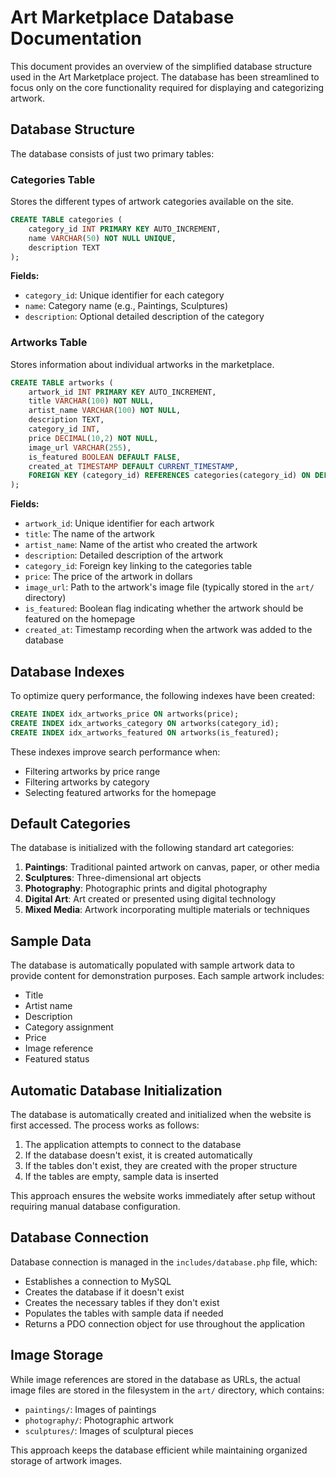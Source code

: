 # Art Marketplace Database Documentation

This document provides an overview of the simplified database structure used in the Art Marketplace project. The database has been streamlined to focus only on the core functionality required for displaying and categorizing artwork.

## Database Structure

The database consists of just two primary tables:

### Categories Table

Stores the different types of artwork categories available on the site.

```sql
CREATE TABLE categories (
    category_id INT PRIMARY KEY AUTO_INCREMENT,
    name VARCHAR(50) NOT NULL UNIQUE,
    description TEXT
);
```

**Fields:**
- `category_id`: Unique identifier for each category
- `name`: Category name (e.g., Paintings, Sculptures)
- `description`: Optional detailed description of the category

### Artworks Table

Stores information about individual artworks in the marketplace.

```sql
CREATE TABLE artworks (
    artwork_id INT PRIMARY KEY AUTO_INCREMENT,
    title VARCHAR(100) NOT NULL,
    artist_name VARCHAR(100) NOT NULL,
    description TEXT,
    category_id INT,
    price DECIMAL(10,2) NOT NULL,
    image_url VARCHAR(255),
    is_featured BOOLEAN DEFAULT FALSE,
    created_at TIMESTAMP DEFAULT CURRENT_TIMESTAMP,
    FOREIGN KEY (category_id) REFERENCES categories(category_id) ON DELETE SET NULL
);
```

**Fields:**
- `artwork_id`: Unique identifier for each artwork
- `title`: The name of the artwork
- `artist_name`: Name of the artist who created the artwork
- `description`: Detailed description of the artwork
- `category_id`: Foreign key linking to the categories table
- `price`: The price of the artwork in dollars
- `image_url`: Path to the artwork's image file (typically stored in the `art/` directory)
- `is_featured`: Boolean flag indicating whether the artwork should be featured on the homepage
- `created_at`: Timestamp recording when the artwork was added to the database

## Database Indexes

To optimize query performance, the following indexes have been created:

```sql
CREATE INDEX idx_artworks_price ON artworks(price);
CREATE INDEX idx_artworks_category ON artworks(category_id);
CREATE INDEX idx_artworks_featured ON artworks(is_featured);
```

These indexes improve search performance when:
- Filtering artworks by price range
- Filtering artworks by category
- Selecting featured artworks for the homepage

## Default Categories

The database is initialized with the following standard art categories:

1. **Paintings**: Traditional painted artwork on canvas, paper, or other media
2. **Sculptures**: Three-dimensional art objects
3. **Photography**: Photographic prints and digital photography
4. **Digital Art**: Art created or presented using digital technology
5. **Mixed Media**: Artwork incorporating multiple materials or techniques

## Sample Data

The database is automatically populated with sample artwork data to provide content for demonstration purposes. Each sample artwork includes:
- Title
- Artist name
- Description
- Category assignment
- Price
- Image reference
- Featured status

## Automatic Database Initialization

The database is automatically created and initialized when the website is first accessed. The process works as follows:

1. The application attempts to connect to the database
2. If the database doesn't exist, it is created automatically
3. If the tables don't exist, they are created with the proper structure
4. If the tables are empty, sample data is inserted

This approach ensures the website works immediately after setup without requiring manual database configuration.

## Database Connection

Database connection is managed in the `includes/database.php` file, which:
- Establishes a connection to MySQL
- Creates the database if it doesn't exist
- Creates the necessary tables if they don't exist
- Populates the tables with sample data if needed
- Returns a PDO connection object for use throughout the application

## Image Storage

While image references are stored in the database as URLs, the actual image files are stored in the filesystem in the `art/` directory, which contains:
- `paintings/`: Images of paintings
- `photography/`: Photographic artwork
- `sculptures/`: Images of sculptural pieces

This approach keeps the database efficient while maintaining organized storage of artwork images.
